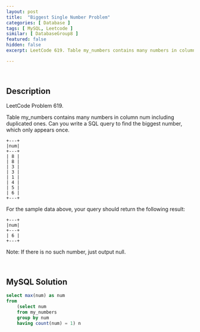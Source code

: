 ```yaml
---
layout: post
title:  "Biggest Single Number Problem"
categories: [ Database ]
tags: [ MySQL, Leetcode ]
similar: [ DatabaseGroup8 ]
featured: false
hidden: false
excerpt: LeetCode 619. Table my_numbers contains many numbers in column num including duplicated ones.

---
```


<br />

## Description

LeetCode Problem 619. 

Table my_numbers contains many numbers in column num including duplicated ones.
Can you write a SQL query to find the biggest number, which only appears once.

```
+---+
|num|
+---+
| 8 |
| 8 |
| 3 |
| 3 |
| 1 |
| 4 |
| 5 |
| 6 |
+---+
```

For the sample data above, your query should return the following result:

```
+---+
|num|
+---+
| 6 |
+---+
```

Note: If there is no such number, just output null.

<br />

## MySQL Solution


```sql
select max(num) as num
from
    (select num
    from my_numbers
    group by num
    having count(num) = 1) n
```
